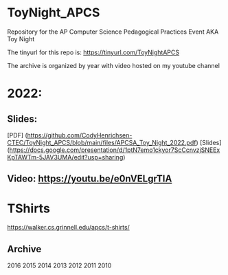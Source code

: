 # ToyNight_APCS
Repository for the AP Computer Science Pedagogical Practices Event AKA Toy Night

The tinyurl for this repo is: https://tinyurl.com/ToyNightAPCS

The archive is organized by year with video hosted on my youtube channel
# 2022: 
## Slides: 
[PDF] (https://github.com/CodyHenrichsen-CTEC/ToyNight_APCS/blob/main/files/APCSA_Toy_Night_2022.pdf)
[Slides] (https://docs.google.com/presentation/d/1ptN7emo1ckyor7ScCcnvzjSNEExKpTAWTm-5JAV3UMA/edit?usp=sharing)
## Video: https://youtu.be/e0nVELgrTIA 

# TShirts
https://walker.cs.grinnell.edu/apcs/t-shirts/

## Archive
2016
2015
2014
2013
2012
2011
2010

